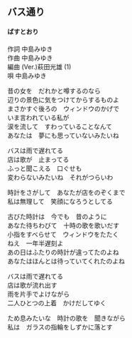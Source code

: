 ## バス通り
#### ばすとおり

作詞      中島みゆき  
作曲      中島みゆき  
編曲 (Ver.)萩田光雄 (1)  
唄         中島みゆき  


昔の女を　だれかと噂するのなら  
辺りの景色に気をつけてからするものよ  
まさかすぐ後ろの　ウィンドウのかげで  
いま言われている私が  
涙を流して　すわっていることなんて  
あなたは　夢にも思っていないみたいね  
  
バスは雨で遅れてる  
店は歌が　止まってる  
ふっと聞こえる　口ぐせも  
変わらないみたいね　それがつらいわ  
  
時計をさがして　あなたが店をのぞくまで  
私は無理して　笑顔になろうとしてる  
  
古びた時計は　今でも　昔のように  
あなた待ちわびて　十時の歌を歌いだす  
小指をすべらせて　ウィンドウをたたく  
ねえ　一年半遅刻よ  
あの日はふたりの時計が違ってたのよね  
あなたはほんとは待っていてくれたのよね  
  
バスは雨で遅れてる  
店は歌が流れ出す  
雨を片手でよけながら  
二人ひとつの上着　かけだしてゆく  
  
ため息みたいな　時計の歌を　聞きながら  
私は　ガラスの指輪をしずかに落とす  